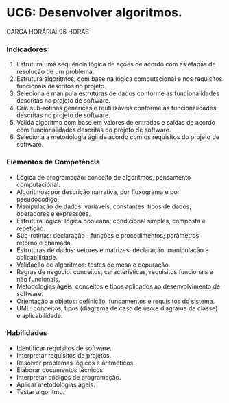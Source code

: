 # UC6: Desenvolver algoritmos.
CARGA HORÁRIA: 96 HORAS

### Indicadores

1. Estrutura uma sequência lógica de ações de acordo com as etapas de resolução de um 
problema.
2. Estrutura algoritmos, com base na lógica computacional e nos requisitos funcionais 
descritos no projeto. 
3. Seleciona e manipula estruturas de dados conforme as funcionalidades descritas no 
projeto de software.
4. Cria sub-rotinas genéricas e reutilizáveis conforme as funcionalidades descritas no 
projeto de software.
5. Valida algoritmo com base em valores de entradas e saídas de acordo com 
funcionalidades descritas do projeto de software.
6. Seleciona a metodologia ágil de acordo com os requisitos do projeto de software.

### Elementos de Competência

- Lógica de programação: conceito de algoritmos, pensamento computacional.
- Algoritmos: por descrição narrativa, por fluxograma e por pseudocódigo.
- Manipulação de dados: variáveis, constantes, tipos de dados, operadores e expressões.
- Estrutura lógica: lógica booleana; condicional simples, composta e repetição.
- Sub-rotinas: declaração - funções e procedimentos; parâmetros, retorno e chamada.
- Estruturas de dados: vetores e matrizes, declaração, manipulação e aplicabilidade.
- Validação de algoritmos: testes de mesa e depuração.
- Regras de negócio: conceitos, características, requisitos funcionais e não funcionais.
- Metodologias ágeis: conceitos e tipos aplicados ao desenvolvimento de software.
- Orientação a objetos: definição, fundamentos e requisitos do sistema.
- UML: conceitos, tipos (diagrama de caso de uso e diagrama de classe) e aplicabilidade.

### Habilidades

- Identificar requisitos de software.
- Interpretar requisitos de projetos.
- Resolver problemas lógicos e aritméticos.
- Elaborar documentos técnicos.
- Interpretar códigos de programação.
- Aplicar metodologias ágeis.
- Testar algoritmo.

